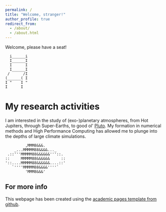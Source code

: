```yaml
---
permalink: /
title: "Welcome, stranger!"
author_profile: true
redirect_from:
  - /about/
  - /about.html
---
```


Welcome, please have a seat!

      i______i
      I______I
      I      I
      I______I
     /      /I
    (______( I
    I "    I "
    I      I



My research activities
======

I am interested in the study of (exo-)planetary atmospheres, from Hot Jupiters, through Super-Earths, to good ol' [Pluto](https://www.youtube.com/watch?v=YJPHK5NNtpQ&pp=ygUWZG9uJ3QgdGFsayBhYm91dCBwbHV0bw%3D%3D).
My formation in numerical methods and High Performance Computing has allowed me  to plunge into the depths of large climate simulations.

             ,MMM8&&&.
        _...MMMMM88&&&&..._
     .::'''MMMMM88&&&&&&'''::.
    ::     MMMMM88&&&&&&     ::
    '::....MMMMM88&&&&&&....::'
       `''''MMMMM88&&&&''''`
             'MMM8&&&'

<!--
Create content & metadata
------
For site content, there is one markdown file for each type of content, which are stored in directories like _publications, _talks, _posts, _teaching, or _pages. For example, each talk is a markdown file in the [_talks directory](https://github.com/academicpages/academicpages.github.io/tree/master/_talks). At the top of each markdown file is structured data in YAML about the talk, which the theme will parse to do lots of cool stuff. The same structured data about a talk is used to generate the list of talks on the [Talks page](https://academicpages.github.io/talks), each [individual page](https://academicpages.github.io/talks/2012-03-01-talk-1) for specific talks, the talks section for the [CV page](https://academicpages.github.io/cv), and the [map of places you've given a talk](https://academicpages.github.io/talkmap.html) (if you run this [python file](https://github.com/academicpages/academicpages.github.io/blob/master/talkmap.py) or [Jupyter notebook](https://github.com/academicpages/academicpages.github.io/blob/master/talkmap.ipynb), which creates the HTML for the map based on the contents of the _talks directory).

**Markdown generator**

I have also created [a set of Jupyter notebooks](https://github.com/academicpages/academicpages.github.io/tree/master/markdown_generator
) that converts a CSV containing structured data about talks or presentations into individual markdown files that will be properly formatted for the Academic Pages template. The sample CSVs in that directory are the ones I used to create my own personal website at stuartgeiger.com. My usual workflow is that I keep a spreadsheet of my publications and talks, then run the code in these notebooks to generate the markdown files, then commit and push them to the GitHub repository.

How to edit your site's GitHub repository
------
Many people use a git client to create files on their local computer and then push them to GitHub's servers. If you are not familiar with git, you can directly edit these configuration and markdown files directly in the github.com interface. Navigate to a file (like [this one](https://github.com/academicpages/academicpages.github.io/blob/master/_talks/2012-03-01-talk-1.md) and click the pencil icon in the top right of the content preview (to the right of the "Raw | Blame | History" buttons). You can delete a file by clicking the trashcan icon to the right of the pencil icon. You can also create new files or upload files by navigating to a directory and clicking the "Create new file" or "Upload files" buttons.

Example: editing a markdown file for a talk
![Editing a markdown file for a talk](/images/editing-talk.png) -->

For more info
------
This webpage has been created using the [academic pages template from github](https://academicpages.github.io/).
